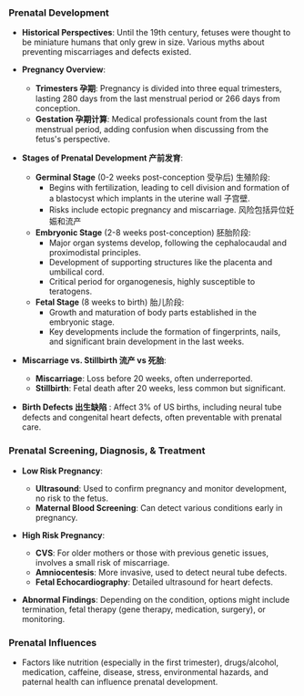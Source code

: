### **Prenatal Development**

- **Historical Perspectives**: Until the 19th century, fetuses were thought to be miniature humans that only grew in size. Various myths about preventing miscarriages and defects existed.
    
- **Pregnancy Overview**:
    
    - **Trimesters 孕期**: Pregnancy is divided into three equal trimesters, lasting 280 days from the last menstrual period or 266 days from conception.
    - **Gestation 孕期计算**: Medical professionals count from the last menstrual period, adding confusion when discussing from the fetus's perspective.
- **Stages of Prenatal Development 产前发育**:
    
    - **Germinal Stage** (0-2 weeks post-conception 受孕后) 生殖阶段:
        - Begins with fertilization, leading to cell division and formation of a blastocyst which implants in the uterine wall 子宫壁.
        - Risks include ectopic pregnancy and miscarriage. 风险包括异位妊娠和流产
    - **Embryonic Stage** (2-8 weeks post-conception) 胚胎阶段:
        - Major organ systems develop, following the cephalocaudal and proximodistal principles.
        - Development of supporting structures like the placenta and umbilical cord.
        - Critical period for organogenesis, highly susceptible to teratogens.
    - **Fetal Stage** (8 weeks to birth) 胎儿阶段:
        - Growth and maturation of body parts established in the embryonic stage.
        - Key developments include the formation of fingerprints, nails, and significant brain development in the last weeks.
- **Miscarriage vs. Stillbirth 流产 vs 死胎**:
    
    - **Miscarriage**: Loss before 20 weeks, often underreported.
    - **Stillbirth**: Fetal death after 20 weeks, less common but significant.
- **Birth Defects 出生缺陷** : Affect 3% of US births, including neural tube defects and congenital heart defects, often preventable with prenatal care.
    

### **Prenatal Screening, Diagnosis, & Treatment**

- **Low Risk Pregnancy**:
    
    - **Ultrasound**: Used to confirm pregnancy and monitor development, no risk to the fetus.
    - **Maternal Blood Screening**: Can detect various conditions early in pregnancy.
- **High Risk Pregnancy**:
    
    - **CVS**: For older mothers or those with previous genetic issues, involves a small risk of miscarriage.
    - **Amniocentesis**: More invasive, used to detect neural tube defects.
    - **Fetal Echocardiography**: Detailed ultrasound for heart defects.
- **Abnormal Findings**: Depending on the condition, options might include termination, fetal therapy (gene therapy, medication, surgery), or monitoring.
    

### **Prenatal Influences**

- Factors like nutrition (especially in the first trimester), drugs/alcohol, medication, caffeine, disease, stress, environmental hazards, and paternal health can influence prenatal development.